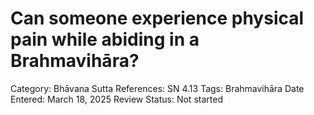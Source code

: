 # Can someone experience physical pain while abiding in a Brahmavihāra?

Category: Bhāvana
Sutta References: SN 4.13
Tags: Brahmavihāra
Date Entered: March 18, 2025
Review Status: Not started